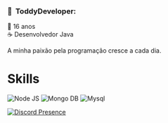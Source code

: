 <h3> 🍕 &nbsp;ToddyDeveloper: </h3>

👶 16 anos <br>
☕ Desenvolvedor Java

A minha paixão pela programação cresce a cada dia.

# Skills

![Node JS](https://img.shields.io/badge/%E2%98%95-Java-white?style=for-the-badge&color=gray)
![Mongo DB](https://img.shields.io/badge/Mongo%20DB-80FF8A?style=for-the-badge&logo=mongodb&logoColor=white)
![Mysql](https://img.shields.io/badge/MYSQL-FFA200?style=for-the-badge&logo=mysql&logoColor=white)

[![Discord Presence](https://lanyard.cnrad.dev/api/915684373355978753)](https://discord.com/users/915684373355978753)
